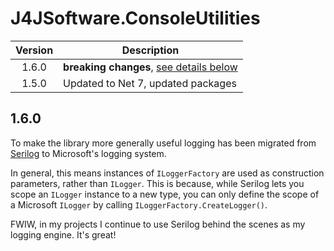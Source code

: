 # J4JSoftware.ConsoleUtilities

|Version|Description|
|:-----:|-----------|
|1.6.0|**breaking changes**, [see details below](#160)|
|1.5.0|Updated to Net 7, updated packages|

## 1.6.0

To make the library more generally useful logging has been migrated from [Serilog](https://serilog.net/) to Microsoft's logging
system.

In general, this means instances of `ILoggerFactory` are used as construction parameters, rather than `ILogger`.
This is because, while Serilog lets you scope an `ILogger` instance to a new type, you can only define
the scope of a Microsoft `ILogger` by calling `ILoggerFactory.CreateLogger()`.

FWIW, in my projects I continue to use Serilog behind the scenes as my logging engine. It's great!
